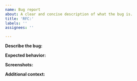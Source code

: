 ```yaml
---
name: Bug report
about: A clear and concise description of what the bug is.
title: 'RFC:'
labels: ''
assignees: ''

---
```


**Describe the bug:**

**Expected behavior:**

**Screenshots:**

**Additional context:**
